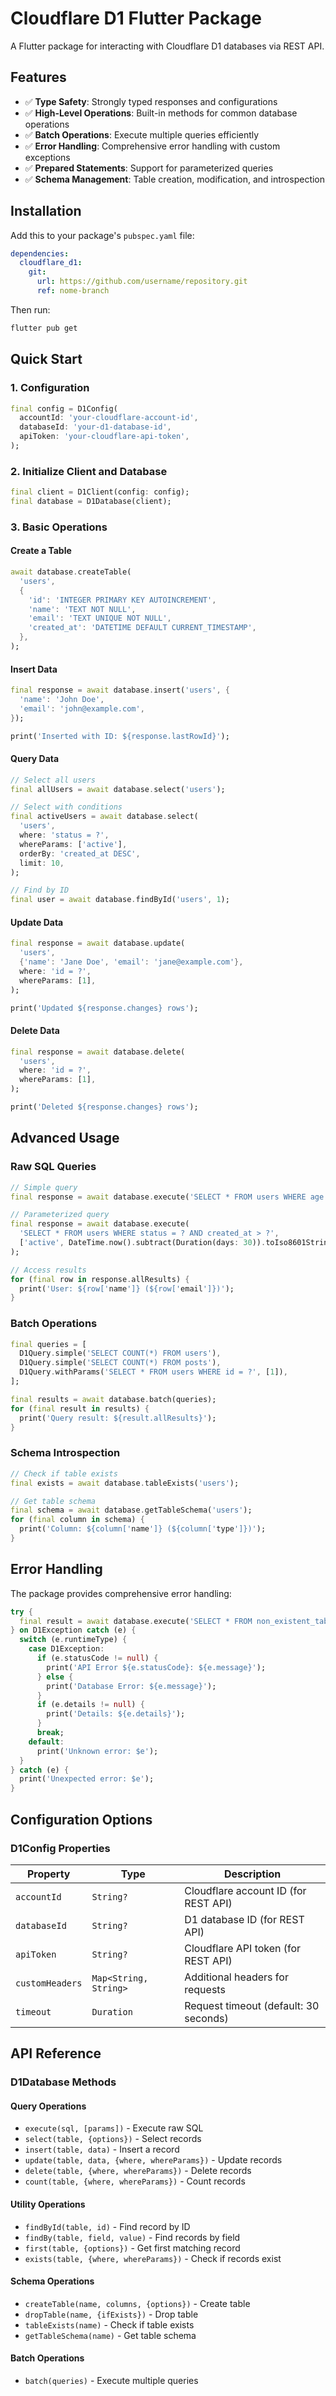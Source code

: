 # Cloudflare D1 Flutter Package

A Flutter package for interacting with Cloudflare D1 databases via REST API.

## Features

- ✅ **Type Safety**: Strongly typed responses and configurations
- ✅ **High-Level Operations**: Built-in methods for common database operations
- ✅ **Batch Operations**: Execute multiple queries efficiently
- ✅ **Error Handling**: Comprehensive error handling with custom exceptions
- ✅ **Prepared Statements**: Support for parameterized queries
- ✅ **Schema Management**: Table creation, modification, and introspection

## Installation

Add this to your package's `pubspec.yaml` file:

```yaml
dependencies:
  cloudflare_d1:
    git:
      url: https://github.com/username/repository.git
      ref: nome-branch
```

Then run:

```bash
flutter pub get
```

## Quick Start

### 1. Configuration

```dart
final config = D1Config(
  accountId: 'your-cloudflare-account-id',
  databaseId: 'your-d1-database-id',
  apiToken: 'your-cloudflare-api-token',
);
```

### 2. Initialize Client and Database

```dart
final client = D1Client(config: config);
final database = D1Database(client);
```

### 3. Basic Operations

#### Create a Table

```dart
await database.createTable(
  'users',
  {
    'id': 'INTEGER PRIMARY KEY AUTOINCREMENT',
    'name': 'TEXT NOT NULL',
    'email': 'TEXT UNIQUE NOT NULL',
    'created_at': 'DATETIME DEFAULT CURRENT_TIMESTAMP',
  },
);
```

#### Insert Data

```dart
final response = await database.insert('users', {
  'name': 'John Doe',
  'email': 'john@example.com',
});

print('Inserted with ID: ${response.lastRowId}');
```

#### Query Data

```dart
// Select all users
final allUsers = await database.select('users');

// Select with conditions
final activeUsers = await database.select(
  'users',
  where: 'status = ?',
  whereParams: ['active'],
  orderBy: 'created_at DESC',
  limit: 10,
);

// Find by ID
final user = await database.findById('users', 1);
```

#### Update Data

```dart
final response = await database.update(
  'users',
  {'name': 'Jane Doe', 'email': 'jane@example.com'},
  where: 'id = ?',
  whereParams: [1],
);

print('Updated ${response.changes} rows');
```

#### Delete Data

```dart
final response = await database.delete(
  'users',
  where: 'id = ?',
  whereParams: [1],
);

print('Deleted ${response.changes} rows');
```

## Advanced Usage

### Raw SQL Queries

```dart
// Simple query
final response = await database.execute('SELECT * FROM users WHERE age > 18');

// Parameterized query
final response = await database.execute(
  'SELECT * FROM users WHERE status = ? AND created_at > ?',
  ['active', DateTime.now().subtract(Duration(days: 30)).toIso8601String()],
);

// Access results
for (final row in response.allResults) {
  print('User: ${row['name']} (${row['email']})');
}
```

### Batch Operations

```dart
final queries = [
  D1Query.simple('SELECT COUNT(*) FROM users'),
  D1Query.simple('SELECT COUNT(*) FROM posts'),
  D1Query.withParams('SELECT * FROM users WHERE id = ?', [1]),
];

final results = await database.batch(queries);
for (final result in results) {
  print('Query result: ${result.allResults}');
}
```

### Schema Introspection

```dart
// Check if table exists
final exists = await database.tableExists('users');

// Get table schema
final schema = await database.getTableSchema('users');
for (final column in schema) {
  print('Column: ${column['name']} (${column['type']})');
}
```

## Error Handling

The package provides comprehensive error handling:

```dart
try {
  final result = await database.execute('SELECT * FROM non_existent_table');
} on D1Exception catch (e) {
  switch (e.runtimeType) {
    case D1Exception:
      if (e.statusCode != null) {
        print('API Error ${e.statusCode}: ${e.message}');
      } else {
        print('Database Error: ${e.message}');
      }
      if (e.details != null) {
        print('Details: ${e.details}');
      }
      break;
    default:
      print('Unknown error: $e');
  }
} catch (e) {
  print('Unexpected error: $e');
}
```

## Configuration Options

### D1Config Properties

| Property | Type | Description |
|----------|------|-------------|
| `accountId` | `String?` | Cloudflare account ID (for REST API) |
| `databaseId` | `String?` | D1 database ID (for REST API) |
| `apiToken` | `String?` | Cloudflare API token (for REST API) |
| `customHeaders` | `Map<String, String>` | Additional headers for requests |
| `timeout` | `Duration` | Request timeout (default: 30 seconds) |

## API Reference

### D1Database Methods

#### Query Operations
- `execute(sql, [params])` - Execute raw SQL
- `select(table, {options})` - Select records
- `insert(table, data)` - Insert a record
- `update(table, data, {where, whereParams})` - Update records
- `delete(table, {where, whereParams})` - Delete records
- `count(table, {where, whereParams})` - Count records

#### Utility Operations
- `findById(table, id)` - Find record by ID
- `findBy(table, field, value)` - Find records by field
- `first(table, {options})` - Get first matching record
- `exists(table, {where, whereParams})` - Check if records exist

#### Schema Operations
- `createTable(name, columns, {options})` - Create table
- `dropTable(name, {ifExists})` - Drop table
- `tableExists(name)` - Check if table exists
- `getTableSchema(name)` - Get table schema

#### Batch Operations
- `batch(queries)` - Execute multiple queries
